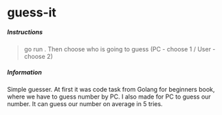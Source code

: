 # guess-it

##### Instructions
> go run .
Then choose who is going to guess (PC - choose 1 / User - choose 2)

##### Information
Simple guesser. At first it was code task from Golang for beginners book, where we have to guess number by PC.
I also made for PC to guess our number. It can guess our number on average in 5 tries.